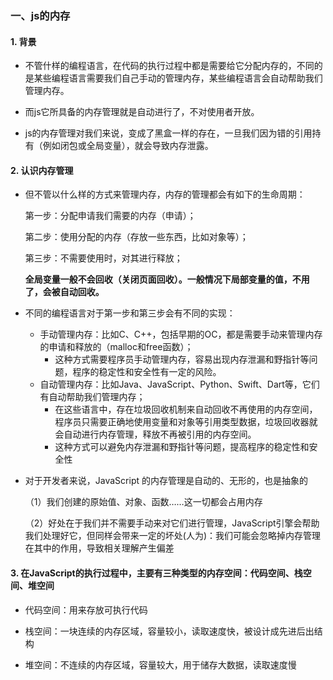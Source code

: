 ### 一、js的内存 ###

#### 1. 背景

- 不管什样的编程语言，在代码的执行过程中都是需要给它分配内存的，不同的是某些编程语言需要我们自己手动的管理内存，某些编程语言会自动帮助我们管理内存。

- 而js它所具备的内存管理就是自动进行了，不对使用者开放。

- js的内存管理对我们来说，变成了黑盒一样的存在，一旦我们因为错的引用持有（例如闭包或全局变量），就会导致内存泄露。 

#### 2. 认识内存管理

- 但不管以什么样的方式来管理内存，内存的管理都会有如下的生命周期：

  第一步：分配申请我们需要的内存（申请）；

  第二步：使用分配的内存（存放一些东西，比如对象等）；

  第三步：不需要使用时，对其进行释放；

  **全局变量一般不会回收（关闭页面回收）。一般情况下局部变量的值，不用了，会被自动回收。**

- 不同的编程语言对于第一步和第三步会有不同的实现：

  - 手动管理内存：比如C、C++，包括早期的OC，都是需要手动来管理内存的申请和释放的（malloc和free函数）；
    - 这种方式需要程序员手动管理内存，容易出现内存泄漏和野指针等问题，程序的稳定性和安全性有一定的风险。
  - 自动管理内存：比如Java、JavaScript、Python、Swift、Dart等，它们有自动帮助我们管理内存；
    -   在这些语言中，存在垃圾回收机制来自动回收不再使用的内存空间，程序员只需要正确地使用变量和对象等引用类型数据，垃圾回收器就会自动进行内存管理，释放不再被引用的内存空间。
    - 这种方式可以避免内存泄漏和野指针等问题，提高程序的稳定性和安全性 

- 对于开发者来说，JavaScript 的内存管理是自动的、无形的，也是抽象的

  （1）我们创建的原始值、对象、函数……这一切都会占用内存

  （2）好处在于我们并不需要手动来对它们进行管理，JavaScript引擎会帮助我们处理好它，但同样会带来一定的坏处(人为)：我们可能会忽略掉内存管理在其中的作用，导致相关理解产生偏差

#### 3. 在JavaScript的执行过程中，主要有三种类型的内存空间：代码空间、栈空间、堆空间

- 代码空间：用来存放可执行代码

- 栈空间：一块连续的内存区域，容量较小，读取速度快，被设计成先进后出结构

- 堆空间：不连续的内存区域，容量较大，用于储存大数据，读取速度慢